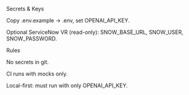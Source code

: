 
Secrets & Keys

Copy .env.example → .env, set OPENAI_API_KEY.

Optional ServiceNow VR (read-only): SNOW_BASE_URL, SNOW_USER, SNOW_PASSWORD.

Rules

No secrets in git.

CI runs with mocks only.

Local-first: must run with only OPENAI_API_KEY.
